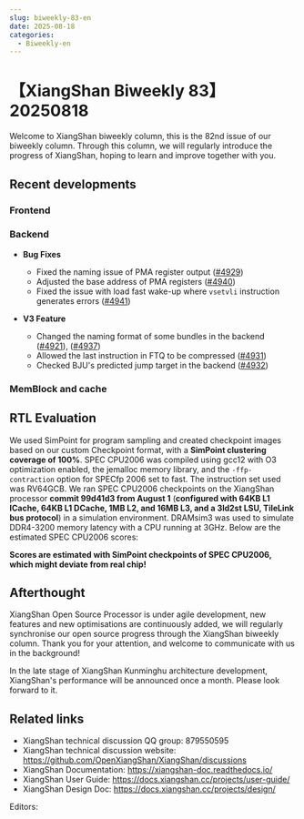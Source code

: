 ```yaml
---
slug: biweekly-83-en
date: 2025-08-18
categories:
  - Biweekly-en
---
```


# 【XiangShan Biweekly 83】20250818

Welcome to XiangShan biweekly column, this is the 82nd issue of our biweekly column. Through this column, we will regularly introduce the progress of XiangShan, hoping to learn and improve together with you.

<!-- more -->
## Recent developments

### Frontend

### Backend

- **Bug Fixes**
  - Fixed the naming issue of PMA register output ([#4929](https://github.com/OpenXiangShan/XiangShan/pull/4929))
  - Adjusted the base address of PMA registers ([#4940](https://github.com/OpenXiangShan/XiangShan/pull/4940))
  - Fixed the issue with load fast wake-up where `vsetvli` instruction generates errors ([#4941](https://github.com/OpenXiangShan/XiangShan/pull/4941))

- **V3 Feature**
  - Changed the naming format of some bundles in the backend ([#4921](https://github.com/OpenXiangShan/XiangShan/pull/4921)), ([#4937](https://github.com/OpenXiangShan/XiangShan/pull/4937))
  - Allowed the last instruction in FTQ to be compressed ([#4931](https://github.com/OpenXiangShan/XiangShan/pull/4931))
  - Checked BJU's predicted jump target in the backend ([#4932](https://github.com/OpenXiangShan/XiangShan/pull/4932))

### MemBlock and cache

## RTL Evaluation

We used SimPoint for program sampling and created checkpoint images based on our custom Checkpoint format, with a **SimPoint clustering coverage of 100%**. SPEC CPU2006 was compiled using gcc12 with O3 optimization enabled, the jemalloc memory library, and the `-ffp-contraction` option for SPECfp 2006 set to fast. The instruction set used was RV64GCB. We ran SPEC CPU2006 checkpoints on the XiangShan processor **commit 99d41d3 from August 1** (**configured with 64KB L1 ICache, 64KB L1 DCache, 1MB L2, and 16MB L3, and a 3ld2st LSU, TileLink bus protocol**) in a simulation environment. DRAMsim3 was used to simulate DDR4-3200 memory latency with a CPU running at 3GHz. Below are the estimated SPEC CPU2006 scores:

**Scores are estimated with SimPoint checkpoints of SPEC CPU2006, which might deviate from real chip!**

## Afterthought

XiangShan Open Source Processor is under agile development, new features and new optimisations are continuously added, we will regularly synchronise our open source progress through the XiangShan biweekly column. Thank you for your attention, and welcome to communicate with us in the background!

In the late stage of XiangShan Kunminghu architecture development, XiangShan's performance will be announced once a month. Please look forward to it.

## Related links

- XiangShan technical discussion QQ group: 879550595
- XiangShan technical discussion website: https://github.com/OpenXiangShan/XiangShan/discussions
- XiangShan Documentation: https://xiangshan-doc.readthedocs.io/
- XiangShan User Guide: https://docs.xiangshan.cc/projects/user-guide/
- XiangShan Design Doc: https://docs.xiangshan.cc/projects/design/

Editors:
